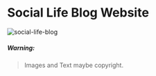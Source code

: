 # Social Life Blog Website

![social-life-blog](https://github.com/ikramdeveloper/Social-Life-Blog-Website/social-life-blog-homePage.png)

##### Warning:

> Images and Text maybe copyright.

